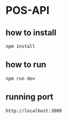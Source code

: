 # POS-API
## how to install
```npm install```
## how to run
```npm run dev```
## running port
```http://localhost:3000```
